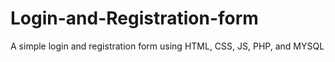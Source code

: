 # Login-and-Registration-form

A simple login and registration form using HTML, CSS, JS, PHP, and MYSQL
